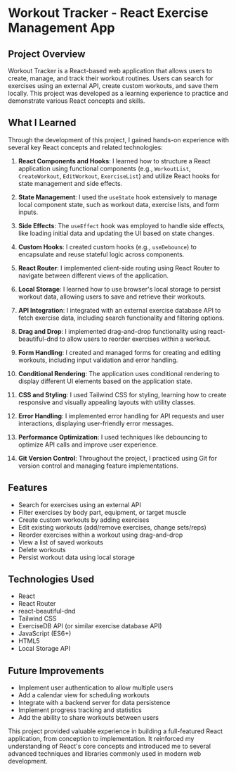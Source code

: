 # Workout Tracker - React Exercise Management App

## Project Overview
Workout Tracker is a React-based web application that allows users to create, manage, and track their workout routines. Users can search for exercises using an external API, create custom workouts, and save them locally. This project was developed as a learning experience to practice and demonstrate various React concepts and skills.

## What I Learned
Through the development of this project, I gained hands-on experience with several key React concepts and related technologies:

1. **React Components and Hooks**: I learned how to structure a React application using functional components (e.g., `WorkoutList`, `CreateWorkout`, `EditWorkout`, `ExerciseList`) and utilize React hooks for state management and side effects.

2. **State Management**: I used the `useState` hook extensively to manage local component state, such as workout data, exercise lists, and form inputs.

3. **Side Effects**: The `useEffect` hook was employed to handle side effects, like loading initial data and updating the UI based on state changes.

4. **Custom Hooks**: I created custom hooks (e.g., `useDebounce`) to encapsulate and reuse stateful logic across components.

5. **React Router**: I implemented client-side routing using React Router to navigate between different views of the application.

6. **Local Storage**: I learned how to use browser's local storage to persist workout data, allowing users to save and retrieve their workouts.

7. **API Integration**: I integrated with an external exercise database API to fetch exercise data, including search functionality and filtering options.

8. **Drag and Drop**: I implemented drag-and-drop functionality using react-beautiful-dnd to allow users to reorder exercises within a workout.

9. **Form Handling**: I created and managed forms for creating and editing workouts, including input validation and error handling.

10. **Conditional Rendering**: The application uses conditional rendering to display different UI elements based on the application state.

11. **CSS and Styling**: I used Tailwind CSS for styling, learning how to create responsive and visually appealing layouts with utility classes.

12. **Error Handling**: I implemented error handling for API requests and user interactions, displaying user-friendly error messages.

13. **Performance Optimization**: I used techniques like debouncing to optimize API calls and improve user experience.

14. **Git Version Control**: Throughout the project, I practiced using Git for version control and managing feature implementations.

## Features
* Search for exercises using an external API
* Filter exercises by body part, equipment, or target muscle
* Create custom workouts by adding exercises
* Edit existing workouts (add/remove exercises, change sets/reps)
* Reorder exercises within a workout using drag-and-drop
* View a list of saved workouts
* Delete workouts
* Persist workout data using local storage

## Technologies Used
* React
* React Router
* react-beautiful-dnd
* Tailwind CSS
* ExerciseDB API (or similar exercise database API)
* JavaScript (ES6+)
* HTML5
* Local Storage API

## Future Improvements
* Implement user authentication to allow multiple users
* Add a calendar view for scheduling workouts
* Integrate with a backend server for data persistence
* Implement progress tracking and statistics
* Add the ability to share workouts between users

This project provided valuable experience in building a full-featured React application, from conception to implementation. It reinforced my understanding of React's core concepts and introduced me to several advanced techniques and libraries commonly used in modern web development.